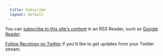 ```yaml
---
  title: Subscribe
  layout: default
---
```


You can [subscribe to this site's content][subscribe] in an RSS Reader, such as [Google Reader][reader].


[Follow Recology on Twitter][twitter] if you'd like to get updates from your Twitter stream.

[subscribe]: http://feeds.feedburner.com/feedburner/schamberlain
[reader]:    http://reader.google.com
[reeder]:    http://reederapp.com/
[twitter]:   http://twitter.com/recology_